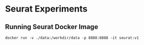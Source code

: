 # Seurat Experiments
## Running Seurat Docker Image
```
docker run -v ./data:/workdir/data -p 8888:8888 -it seurat:v1
```
